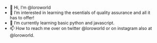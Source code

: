 - 👋 Hi, I’m @loroworld
- 👀 I’m interested in learning the esentials of quality assurance and all it has to offer!
- 🌱 I’m currently learning basic python and javascript.
- 📫 How to reach me over on twitter @loroworld or on instagram also at @loroworld.

<!---
loroworld/loroworld is a ✨ special ✨ repository because its `README.md` (this file) appears on your GitHub profile.
You can click the Preview link to take a look at your changes.
--->
